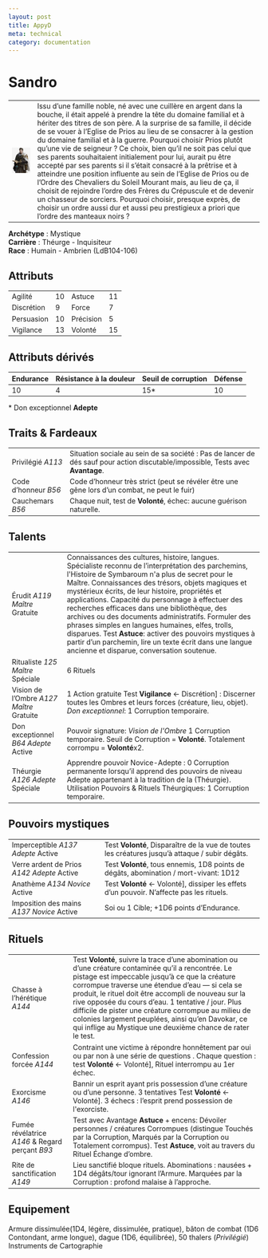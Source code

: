 ```yaml
---
layout: post
title: AppyD
meta: technical
category: documentation
---
```


# Sandro

|                                    |                                                                                                                                                                                                                                                                                                                                                                                                                                                                                                                                                                                                                                                                                                                                                                                                                                                                                                                             |
| ---------------------------------- | --------------------------------------------------------------------------------------------------------------------------------------------------------------------------------------------------------------------------------------------------------------------------------------------------------------------------------------------------------------------------------------------------------------------------------------------------------------------------------------------------------------------------------------------------------------------------------------------------------------------------------------------------------------------------------------------------------------------------------------------------------------------------------------------------------------------------------------------------------------------------------------------------------------------------- |
| ![image](attachments/IMG_4834.jpg) | Issu d’une famille noble, né avec une cuillère en argent dans la bouche, il était appelé à prendre la tête du domaine familial et à hériter des titres de son père. A la surprise de sa famille, il décide de se vouer à l’Eglise de Prios au lieu de se consacrer à la gestion du domaine familial et à la guerre. Pourquoi choisir Prios plutôt qu’une vie de seigneur ? Ce choix, bien qu’il ne soit pas celui que ses parents souhaitaient initialement pour lui, aurait pu être accepté par ses parents si il s’était consacré à la prêtrise et à atteindre une position influente au sein de l’Eglise de Prios ou de l’Ordre des Chevaliers du Soleil Mourant mais, au lieu de ça, il choisit de rejoindre l’ordre des Frères du Crépuscule et de devenir un chasseur de sorciers. Pourquoi choisir, presque exprès, de choisir un ordre aussi dur et aussi peu prestigieux a priori que l’ordre des manteaux noirs ? |

**Archétype** : Mystique  
**Carrière** : Théurge - Inquisiteur  
**Race** : Humain - Ambrien (LdB104-106)

## Attributs

|            |     |           |     |
| ---------- | --- | --------- | --- |
| Agilité    | 10  | Astuce    | 11  |
| Discrétion | 9   | Force     | 7   |
| Persuasion | 10  | Précision | 5   |
| Vigilance  | 13  | Volonté   | 15  |

## Attributs dérivés

| Endurance | Résistance à la douleur | Seuil de corruption | Défense |
| --------- | ----------------------- | ------------------- | ------- |
| 10        | 4                       | 15*                 | 10      |

\* Don exceptionnel **Adepte**

## Traits & Fardeaux

|                      |                                                                                                                                 |
| -------------------- | ------------------------------------------------------------------------------------------------------------------------------- |
| Privilégié _A113_    | Situation sociale au sein de sa société : Pas de lancer de dés sauf pour action discutable/impossible, Tests avec **Avantage**. |
| Code d’honneur _B56_ | Code d’honneur très strict (peut se révéler être une gêne lors d’un combat, ne peut le fuir)                                    |
| Cauchemars _B56_     | Chaque nuit, test de **Volonté**, échec: aucune guérison naturelle.                                                             |
 
## Talents

|                                            |                                                                                                                                                                                                                                                                                                                                                                                                                                                                                                                                                                                                                                                          |
| ------------------------------------------ | -------------------------------------------------------------------------------------------------------------------------------------------------------------------------------------------------------------------------------------------------------------------------------------------------------------------------------------------------------------------------------------------------------------------------------------------------------------------------------------------------------------------------------------------------------------------------------------------------------------------------------------------------------- |
| Érudit _A119_ *Maître* Gratuite            | Connaissances des cultures, histoire, langues. Spécialiste reconnu de l’interprétation des parchemins, l'Histoire de Symbaroum n'a plus de secret pour le Maître.  Connaissances des trésors, objets magiques et mystérieux écrits, de leur histoire, propriétés et applications. Capacité du personnage à effectuer des recherches efficaces dans une bibliothèque, des archives ou des documents administratifs. Formuler des phrases simples en langues humaines, elfes, trolls, disparues. Test **Astuce**: activer des pouvoirs mystiques à partir d’un parchemin, lire un texte écrit dans une langue ancienne et disparue, conversation soutenue. |
| Ritualiste _125_ *Maître* Spéciale         | 6 Rituels                                                                                                                                                                                                                                                                                                                                                                                                                                                                                                                                                                                                                                                |
| Vision de l’Ombre _A127_ *Maître* Gratuite | 1 Action gratuite Test **Vigilance** ← Discrétion] : Discerner toutes les Ombres et leurs forces (créature, lieu, objet). _Don exceptionnel_: 1 Corruption temporaire.                                                                                                                                                                                                                                                                                                                                                                                                                                                                                   |
| Don exceptionnel _B64_ *Adepte* Active     | Pouvoir signature: _Vision de l'Ombre_ 1 Corruption temporaire. Seuil de Corruption = **Volonté**. Totalement corrompu = **Volonté**x2.                                                                                                                                                                                                                                                                                                                                                                                                                                                                                                                  |
| Théurgie _A126_ *Adepte* Spéciale          | Apprendre pouvoir Novice-Adepte : 0 Corruption permanente lorsqu’il apprend des pouvoirs de niveau Adepte appartenant à la tradition de la (Théurgie). Utilisation Pouvoirs & Rituels Théurgiques: 1 Corruption temporaire.                                                                                                                                                                                                                                                                                                                                                                                                                              |


## Pouvoirs mystiques

|                                              |                                                                                                 |
| -------------------------------------------- | ----------------------------------------------------------------------------------------------- |
| Imperceptible _A137_ *Adepte* Active         | Test **Volonté**, Disparaître de la vue de toutes les créatures jusqu’à attaque / subir dégâts. |
| Verre ardent de Prios _A142_ *Adepte* Active | Test **Volonté**, tous ennemis, 1D8 points de dégâts, abomination / mort-vivant: 1D12           |
| Anathème _A134_ *Novice* Active              | Test **Volonté** ← Volonté], dissiper les effets d’un pouvoir. N’affecte pas les rituels.       |
| Imposition des mains _A137_ *Novice* Active  | Soi ou 1 Cible; +1D6 points d’Endurance.                                                        |

## Rituels

|                                                 |                                                                                                                                                                                                                                                                                                                                                                                                                                                                                                      |
| ----------------------------------------------- | ---------------------------------------------------------------------------------------------------------------------------------------------------------------------------------------------------------------------------------------------------------------------------------------------------------------------------------------------------------------------------------------------------------------------------------------------------------------------------------------------------- |
| Chasse à l’hérétique _A144_                     | Test **Volonté**, suivre la trace d’une abomination ou d’une créature contaminée qu’il a rencontrée. Le pistage est impeccable jusqu’à ce que la créature corrompue traverse une étendue d’eau — si cela se produit, le rituel doit être accompli de nouveau sur la rive opposée du cours d’eau. 1 tentative / jour. Plus difficile de pister une créature corrompue au milieu de colonies largement peuplées, ainsi qu’en Davokar, ce qui inflige au Mystique une deuxième chance de rater le test. |
| Confession forcée _A144_                        | Contraint une victime à répondre honnêtement par oui ou par non à une série de questions . Chaque question : test **Volonté** ← Volonté], Rituel interrompu au 1er échec.                                                                                                                                                                                                                                                                                                                            |
| Exorcisme _A146_                                | Bannir un esprit ayant pris possession d’une créature ou d’une personne. 3 tentatives Test **Volonté** ← Volonté]. 3 échecs : l’esprit prend possession de l'exorciste.                                                                                                                                                                                                                                                                                                                              |
| Fumée révélatrice _A146_ & Regard perçant _B93_ | Test avec Avantage **Astuce** + encens: Dévoiler personnes / créatures Corrompues (distingue Touchés par la Corruption, Marqués par la Corruption ou Totalement corrompus). Test **Astuce**, voit au travers du Rituel Échange d’ombre.                                                                                                                                                                                                                                                              |
| Rite de sanctification _A149_                   | Lieu sanctifié bloque rituels. Abominations : nausées + 1D4 dégâts/tour ignorant l’Armure. Marquées par la Corruption : profond malaise à l’approche.                                                                                                                                                                                                                                                                                                                                                |

## Equipement
Armure dissimulée(1D4, légère, dissimulée, pratique), bâton de combat (1D6 Contondant, arme longue), dague (1D6, équilibrée), 50 thalers (_Privilégié_)
Instruments de Cartographie 